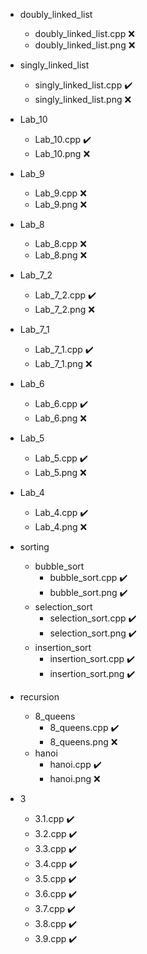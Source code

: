 - doubly_linked_list
  - doubly_linked_list.cpp ❌
  - doubly_linked_list.png ❌

- singly_linked_list
  - singly_linked_list.cpp ✔️
  - singly_linked_list.png ❌

- Lab_10
  - Lab_10.cpp ✔️
  - Lab_10.png ❌
 
- Lab_9
  - Lab_9.cpp ❌
  - Lab_9.png ❌

- Lab_8
  - Lab_8.cpp ❌
  - Lab_8.png ❌

- Lab_7_2
  - Lab_7_2.cpp ✔️
  - Lab_7_2.png ❌

- Lab_7_1
  - Lab_7_1.cpp ✔️
  - Lab_7_1.png ❌

- Lab_6
  - Lab_6.cpp ✔️
  - Lab_6.png ❌

- Lab_5
  - Lab_5.cpp ✔️
  - Lab_5.png ❌

- Lab_4
  - Lab_4.cpp ✔️
  - Lab_4.png ❌

- sorting
  - bubble_sort
    - bubble_sort.cpp ✔️
    - bubble_sort.png ✔️
  - selection_sort
    - selection_sort.cpp ✔️
    - selection_sort.png ✔️
  - insertion_sort
    - insertion_sort.cpp ✔️
    - insertion_sort.png ✔️

- recursion
  - 8_queens
    - 8_queens.cpp ✔️
    - 8_queens.png ❌
  - hanoi
    - hanoi.cpp ✔️
    - hanoi.png ❌

- 3
  - 3.1.cpp ✔️
  - 3.2.cpp ✔️
  - 3.3.cpp ✔️
  - 3.4.cpp ✔️
  - 3.5.cpp ✔️
  - 3.6.cpp ✔️
  - 3.7.cpp ✔️
  - 3.8.cpp ✔️
  - 3.9.cpp ✔️
